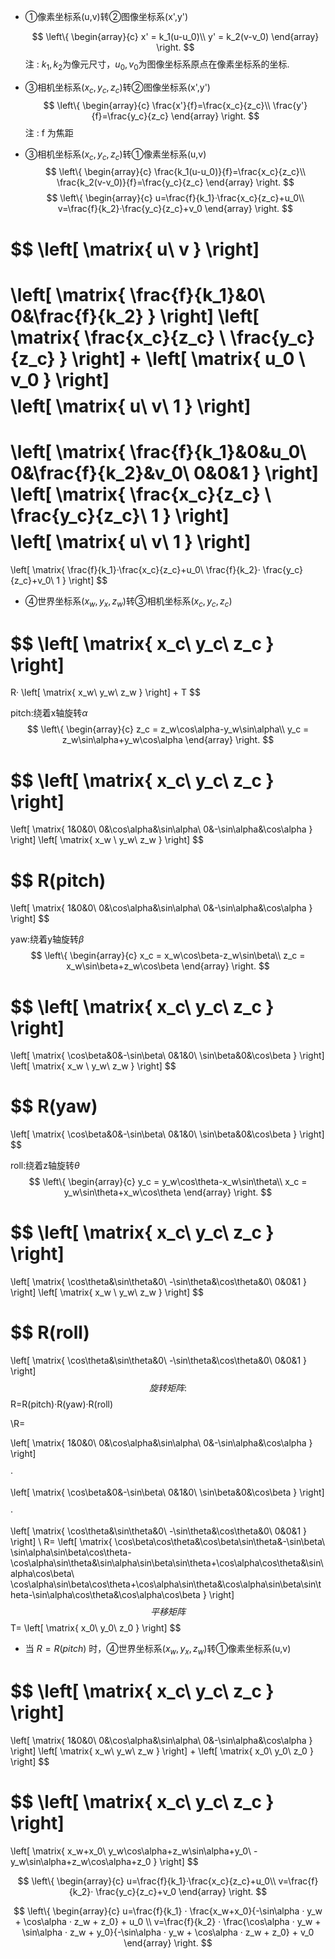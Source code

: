 * ①像素坐标系(u,v)转②图像坐标系(x',y')
  
  $$
  \left\{
  	\begin{array}{c}
  		x' = k_1(u-u_0)\\
  		y' = k_2(v-v_0)
  	\end{array}
  \right.
  $$
  注 : $k_1,k_2$为像元尺寸，$u_0,v_0$为图像坐标系原点在像素坐标系的坐标.

* ③相机坐标系$(x_c,y_c,z_c)$转②图像坐标系(x',y')
  $$
  \left\{
  	\begin{array}{c}
  		\frac{x'}{f}=\frac{x_c}{z_c}\\
  		\frac{y'}{f}=\frac{y_c}{z_c}
  	\end{array}
  \right.
  $$
  注 : f 为焦距
  
* ③相机坐标系$(x_c,y_c,z_c)$转①像素坐标系(u,v)
  $$
  \left\{
  	\begin{array}{c}
  		\frac{k_1(u-u_0)}{f}=\frac{x_c}{z_c}\\
  		\frac{k_2(v-v_0)}{f}=\frac{y_c}{z_c}
  	\end{array}
  \right.
  $$
  $$
  \left\{
  	\begin{array}{c}
  		u=\frac{f}{k_1}·\frac{x_c}{z_c}+u_0\\
  		v=\frac{f}{k_2}·\frac{y_c}{z_c}+v_0
  	\end{array}
  \right.
  $$

$$
\left[
\matrix{
  u\\
  v
}
\right]
=
\left[
\matrix{
  \frac{f}{k_1}&0\\
  0&\frac{f}{k_2}
}
\right]
\left[
\matrix{
  \frac{x_c}{z_c} \\
  \frac{y_c}{z_c}
}
\right]
+
\left[
\matrix{
  u_0 \\
  v_0 
}
\right]
$$
$$
\left[
\matrix{
  u\\
  v\\
  1
}
\right]
=
\left[
\matrix{
  \frac{f}{k_1}&0&u_0\\
  0&\frac{f}{k_2}&v_0\\
  0&0&1
}
\right]
\left[
\matrix{
  \frac{x_c}{z_c} \\
  \frac{y_c}{z_c}\\
  1
}
\right]
$$
$$
\left[
\matrix{
  u\\
  v\\
  1
}
\right]
=
\left[
\matrix{
  \frac{f}{k_1}·\frac{x_c}{z_c}+u_0\\
  \frac{f}{k_2}· \frac{y_c}{z_c}+v_0\\
  1
}
\right]
$$

* ④世界坐标系$(x_w,y_x,z_w)$转③相机坐标系$(x_c,y_c,z_c)$

$$
\left[
\matrix{
  x_c\\
  y_c\\
  z_c
}
\right]
=
R·
\left[
\matrix{
  x_w\\
  y_w\\
  z_w
}
\right]
+
T
$$

pitch:绕着x轴旋转$\alpha$
$$
\left\{
  	\begin{array}{c}
  		z_c = z_w\cos\alpha-y_w\sin\alpha\\
  		y_c = z_w\sin\alpha+y_w\cos\alpha
  	\end{array}
  \right.
$$

$$
\left[
\matrix{
  x_c\\
  y_c\\
  z_c
}
\right]
=
\left[
\matrix{
  1&0&0\\
  0&\cos\alpha&\sin\alpha\\
  0&-\sin\alpha&\cos\alpha
}
\right]
\left[
\matrix{
  x_w \\
  y_w\\
  z_w
}
\right]
$$

$$
R(pitch)
=
\left[
\matrix{
  1&0&0\\
  0&\cos\alpha&\sin\alpha\\
  0&-\sin\alpha&\cos\alpha
}
\right]
$$

yaw:绕着y轴旋转$\beta$
$$
\left\{
  	\begin{array}{c}
  		x_c = x_w\cos\beta-z_w\sin\beta\\
  		z_c = x_w\sin\beta+z_w\cos\beta
  	\end{array}
  \right.
$$

$$
\left[
\matrix{
  x_c\\
  y_c\\
  z_c
}
\right]
=
\left[
\matrix{
  \cos\beta&0&-\sin\beta\\
   0&1&0\\
  \sin\beta&0&\cos\beta
}
\right]
\left[
\matrix{
  x_w \\
  y_w\\
  z_w
}
\right]
$$

$$
R(yaw)
=
\left[
\matrix{
  \cos\beta&0&-\sin\beta\\
   0&1&0\\
  \sin\beta&0&\cos\beta
}
\right]
$$

roll:绕着z轴旋转$\theta$
$$
\left\{
  	\begin{array}{c}
  		y_c = y_w\cos\theta-x_w\sin\theta\\
  		x_c = y_w\sin\theta+x_w\cos\theta
  	\end{array}
  \right.
$$

$$
\left[
\matrix{
  x_c\\
  y_c\\
  z_c
}
\right]
=
\left[
\matrix{
  \cos\theta&\sin\theta&0\\
  -\sin\theta&\cos\theta&0\\
  0&0&1
}
\right]
\left[
\matrix{
  x_w \\
  y_w\\
  z_w
}
\right]
$$


$$
R(roll)
=
\left[
\matrix{
  \cos\theta&\sin\theta&0\\
  -\sin\theta&\cos\theta&0\\
  0&0&1
}
\right]
$$
旋转矩阵:
$$
R=R(pitch)·R(yaw)·R(roll)

\\R=

\left[
\matrix{
  1&0&0\\
  0&\cos\alpha&\sin\alpha\\
  0&-\sin\alpha&\cos\alpha
}
\right]

·

\left[
\matrix{
  \cos\beta&0&-\sin\beta\\
   0&1&0\\
  \sin\beta&0&\cos\beta
}
\right]

·

\left[
\matrix{
  \cos\theta&\sin\theta&0\\
  -\sin\theta&\cos\theta&0\\
  0&0&1
}
\right]
\\
R=
\left[
\matrix{
  \cos\beta\cos\theta&\cos\beta\sin\theta&-\sin\beta\\
  \sin\alpha\sin\beta\cos\theta-\cos\alpha\sin\theta&\sin\alpha\sin\beta\sin\theta+\cos\alpha\cos\theta&\sin\alpha\cos\beta\\
 \cos\alpha\sin\beta\cos\theta+\cos\alpha\sin\theta&\cos\alpha\sin\beta\sin\theta-\sin\alpha\cos\theta&\cos\alpha\cos\beta
}
\right]
$$
平移矩阵
$$
T=
\left[
\matrix{
x_0\\
y_0\\
z_0
}
\right]
$$

* 当 $R=R(pitch)$ 时，④世界坐标系$(x_w,y_x,z_w)$转①像素坐标系(u,v)

$$
\left[
\matrix{
  x_c\\
  y_c\\
  z_c
}
\right]
=
\left[
\matrix{
  1&0&0\\
  0&\cos\alpha&\sin\alpha\\
  0&-\sin\alpha&\cos\alpha
}
\right]
\left[
\matrix{
  x_w\\
  y_w\\
  z_w
}
\right]
+
\left[
\matrix{
  x_0\\
  y_0\\
  z_0
}
\right]
$$


$$
\left[
\matrix{
  x_c\\
  y_c\\
  z_c
}
\right]
=

\left[
\matrix{
  x_w+x_0\\
  y_w\cos\alpha+z_w\sin\alpha+y_0\\
  -y_w\sin\alpha+z_w\cos\alpha+z_0
}
\right]
$$

$$
\left\{
	\begin{array}{c}
		u=\frac{f}{k_1}·\frac{x_c}{z_c}+u_0\\
		v=\frac{f}{k_2}· \frac{y_c}{z_c}+v_0
	\end{array}
\right.
$$


$$
\left\{
	\begin{array}{c}
		u=\frac{f}{k_1} ·  \frac{x_w+x_0}{-\sin\alpha · y_w + \cos\alpha · z_w + z_0} + u_0 \\
		v=\frac{f}{k_2} ·  \frac{\cos\alpha · y_w + \sin\alpha · z_w + y_0}{-\sin\alpha · y_w + \cos\alpha · z_w + z_0} + v_0
	\end{array}
\right.
$$

